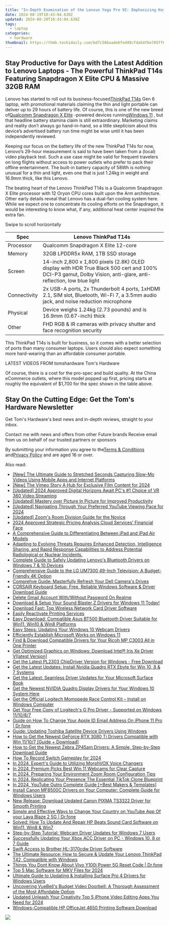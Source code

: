 ```yaml
---
title: "In-Depth Examination of the Lenovo Yoga Pro 9I: Emphasizing Key Comfort & Lightweight Build"
date: 2024-08-19T10:43:04.630Z
updated: 2024-08-20T10:43:04.630Z
tags:
  - laptop
categories:
  - hardware
thumbnail: https://thmb.techidaily.com/bd7c586aade6fed49cfda54f6e705ff08c3876c36db98184cb0c5aec1615decc.jpg
---
```


## Stay Productive for Days with the Latest Addition to Lenovo Laptops - The Powerful ThinkPad T14s Featuring Snapdragon X Elite CPU & Massive 32GB RAM

Lenovo has started to roll out its business-focused[ThinkPad T14s](https://weibo.com/u/1617785922) Gen 6 laptop, with promotional materials claiming the thin and light portable can deliver up to 29 hours of battery life. Of course, this is one of the new breed of[Qualcomm Snapdragon X Elite](https://tools.techidaily.com) \-powered devices running[Windows 11](https://tools.techidaily.com) , but that headline battery stamina claim is still extraordinary. Marketing claims and reality don’t always go hand-in-hand, so a little skepticism about this device’s advertised battery run time might be wise until it has been independently reviewed.

 Keeping our focus on the battery life of the new ThinkPad T14s for now, Lenovo’s 29-hour measurement is said to have been taken from a (local) video playback test. Such a use case might be valid for frequent travelers on long flights without access to power outlets who prefer to pack their offline entertainment. The built-in battery capacity of 58Wh is nothing unusual for a thin and light, even one that is just 1.24kg in weight and 16.9mm thick, like this Lenovo.

 The beating heart of the Lenovo ThinkPad T14s is a Qualcomm Snapdragon X Elite processor with 12 Oryon CPU cores built upon the Arm architecture. Other early details reveal that Lenovo has a dual-fan cooling system here. While we expect one to concentrate its cooling efforts on the Snapdragon, it would be interesting to know what, if any, additional heat center inspired the extra fan.

 Swipe to scroll horizontally

| Spec         | Lenovo ThinkPad T14s                                                                                                                                           |
| ------------ | -------------------------------------------------------------------------------------------------------------------------------------------------------------- |
| Processor    | Qualcomm Snapdragon X Elite 12-core                                                                                                                            |
| Memory       | 32GB LPDDR5x RAM, 1TB SSD storage                                                                                                                              |
| Screen       | 14-inch 2,800 x 1,800 pixels (2.8K) OLED display with HDR True Black 500 cert and 100% DCI-P3 gamut, Dolby Vision, anti-glare, anti-reflection, low blue light |
| Connectivity | 2x USB-A ports, 2x Thunderbolt 4 ports, 1xHDMI 2.1, SIM slot, Bluetooth, Wi-Fi 7, a 3.5mm audio jack, and noise reduction microphone                           |
| Physical     | Device weighs 1.24kg (2.73 pounds) and is 16.9mm (0.67-inch) thick                                                                                             |
| Other        | FHD RGB & IR cameras with privacy shutter and face recognition security                                                                                        |

 This ThinkPad T14s is built for business, so it comes with a better selection of ports than many consumer laptops. Users should also expect something more hard-wearing than an affordable consumer portable.

 LATEST VIDEOS FROM tomshardware Tom's Hardware

 Of course, there is a cost for the pro-spec and build quality. At the China eCommerce outlets, where this model popped up first, pricing starts at roughly the equivalent of $1,700 for the spec shown in the table above.

## Stay On the Cutting Edge: Get the Tom's Hardware Newsletter

 Get Tom's Hardware's best news and in-depth reviews, straight to your inbox.

 Contact me with news and offers from other Future brands  Receive email from us on behalf of our trusted partners or sponsors

 By submitting your information you agree to the[Terms & Conditions](https://futureplc.com/terms-conditions/) and[Privacy Policy](https://futureplc.com/privacy-policy/) and are aged 16 or over.

<ins class="adsbygoogle"
     style="display:block"
     data-ad-format="autorelaxed"
     data-ad-client="ca-pub-7571918770474297"
     data-ad-slot="1223367746"></ins>



<ins class="adsbygoogle"
     style="display:block"
     data-ad-client="ca-pub-7571918770474297"
     data-ad-slot="8358498916"
     data-ad-format="auto"
     data-full-width-responsive="true"></ins>

<span class="atpl-alsoreadstyle">Also read:</span>
<div><ul>
<li><a href="https://some-approaches.techidaily.com/new-the-ultimate-guide-to-stretched-seconds-capturing-slow-mo-videos-using-mobile-apps-and-internet-platforms/"><u>[New] The Ultimate Guide to Stretched Seconds  Capturing Slow-Mo Videos Using Mobile Apps and Internet Platforms</u></a></li>
<li><a href="https://vimeo-videos.techidaily.com/new-the-vimeo-story-a-hub-for-exclusive-film-content-for-2024/"><u>[New] The Vimeo Story  A Hub for Exclusive Film Content for 2024</u></a></li>
<li><a href="https://vp-tips.techidaily.com/updated-2024-approved-digital-horizons-await-pcs-1-choice-of-vr-360-video-streaming/"><u>[Updated] 2024 Approved  Digital Horizons Await  PC's #1 Choice of VR 360 Video Streaming</u></a></li>
<li><a href="https://extra-skills.techidaily.com/updated-mastery-over-picture-in-picture-for-improved-productivity/"><u>[Updated] Mastery over Picture In Picture for Improved Productivity</u></a></li>
<li><a href="https://youtube-web.techidaily.com/ed-navigating-through-your-preferred-youtube-viewing-pace-for-2024/"><u>[Updated] Navigating Through Your Preferred YouTube Viewing Pace for 2024</u></a></li>
<li><a href="https://screen-activity-recording.techidaily.com/updated-zooms-room-division-guide-for-the-novice/"><u>[Updated] Zoom's Room Division Guide for the Novice</u></a></li>
<li><a href="https://extra-approaches.techidaily.com/2024-approved-strategic-pricing-analysis-cloud-services-financial-face/"><u>2024 Approved  Strategic Pricing Analysis  Cloud Services' Financial Face</u></a></li>
<li><a href="https://buynow-reviews.techidaily.com/a-comprehensive-guide-to-differentiating-between-ipad-and-ipad-air-models/"><u>A Comprehensive Guide to Differentiating Between iPad and iPad Air Models</u></a></li>
<li><a href="https://hardware-help.techidaily.com/adapting-to-evolving-threats-requires-enhanced-detection-intelligence-sharing-and-rapid-response-capabilities-to-address-potential-radiological-or-nuclear-i247/"><u>Adapting to Evolving Threats Requires Enhanced Detection, Intelligence Sharing, and Rapid Response Capabilities to Address Potential Radiological or Nuclear Incidents.</u></a></li>
<li><a href="https://hardware-help.techidaily.com/complete-guide-to-safely-updating-lenovos-bluetooth-drivers-on-windows-7-and-10-devices/"><u>Complete Guide to Safely Updating Lenovo's Bluetooth Drivers on Windows 7 & 10 Devices</u></a></li>
<li><a href="https://facebook-video-share.techidaily.com/comprehensive-guide-to-the-lg-um7300-49-inch-television-a-budget-friendly-4k-option/"><u>Comprehensive Guide to the LG UM7300 49-Inch Television: A Budget-Friendly 4K Option</u></a></li>
<li><a href="https://hardware-help.techidaily.com/comprehve-guide-masterfully-refresh-your-dell-cameras-drives/"><u>Comprehve Guide: Masterfully Refresh Your Dell Camera's Drives</u></a></li>
<li><a href="https://hardware-help.techidaily.com/corsair-keyboard-setup-free-reliable-windows-software-and-driver-download-guide/"><u>CORSAIR Keyboard Setup: Free, Reliable Windows Software & Driver Download Guide</u></a></li>
<li><a href="https://easy-unlock-android.techidaily.com/delete-gmail-account-withwithout-password-on-realme-by-drfone-android/"><u>Delete Gmail Account With/Without Password On Realme</u></a></li>
<li><a href="https://hardware-help.techidaily.com/download-and-setup-your-sound-blaster-z-drivers-for-windows-11-today/"><u>Download & Setup Your Sound Blaster Z Drivers for Windows 11 Today!</u></a></li>
<li><a href="https://hardware-help.techidaily.com/download-fast-top-wireless-network-card-driver-software/"><u>Download Fast: Top Wireless Network Card Driver Software</u></a></li>
<li><a href="https://windows11.techidaily.com/easily-reactivate-printing-services/"><u>Easily Reactivate Printing Services</u></a></li>
<li><a href="https://hardware-help.techidaily.com/easy-download-compatible-asus-bt500-bluetooth-driver-suitable-for-win11-win10-and-win8-platforms/"><u>Easy Download: Compatible Asus BT500 Bluetooth Driver Suitable for Win11, Win10 & Win8 Platforms</u></a></li>
<li><a href="https://hardware-help.techidaily.com/easy-steps-updating-your-windows-10-webcam-drivers/"><u>Easy Steps: Updating Your Windows 10 Webcam Drivers</u></a></li>
<li><a href="https://windows11.techidaily.com/efficiently-establish-microsoft-works-on-windows-11/"><u>Efficiently Establish Microsoft Works on Windows 11</u></a></li>
<li><a href="https://hardware-help.techidaily.com/find-and-download-compatible-drivers-for-your-ricoh-mp-c3003-all-in-one-printer/"><u>Find & Download Compatible Drivers for Your Ricoh MP C3003 All in One Printer</u></a></li>
<li><a href="https://hardware-help.techidaily.com/get-optimized-graphics-on-windows-download-intel-iris-xe-driver-vlatest-version/"><u>Get Optimized Graphics on Windows: Download Intel® Iris Xe Driver V[latest Version]</u></a></li>
<li><a href="https://hardware-help.techidaily.com/get-the-latest-pl2303-chipdriver-version-for-windows-free-download/"><u>Get the Latest PL2303 ChipDriver Version for Windows - Free Download</u></a></li>
<li><a href="https://hardware-help.techidaily.com/get-the-latest-updates-install-nvidia-quadro-rtx-ebyte-for-win-10-8-and-7-systems/"><u>Get the Latest Updates: Install Nvidia Quadro RTX Ebyte for Win 10, 8 & 7 Systems</u></a></li>
<li><a href="https://hardware-help.techidaily.com/get-the-latest-seamless-driver-updates-for-your-microsoft-surface-book/"><u>Get the Latest: Seamless Driver Updates for Your Microsoft Surface Book</u></a></li>
<li><a href="https://hardware-help.techidaily.com/get-the-newest-nvidia-quadro-display-drivers-for-your-windows-10-system-here/"><u>Get the Newest NVIDIA Quadro Display Drivers for Your Windows 10 System Here</u></a></li>
<li><a href="https://hardware-help.techidaily.com/get-the-official-logitech-momopede-race-control-kit-install-on-windows-computer/"><u>Get the Official Logitech Momopede Race Control Kit – Install on Windows Computer</u></a></li>
<li><a href="https://hardware-help.techidaily.com/get-your-free-copy-of-logitechs-g-pro-driver-supported-on-windows-111087/"><u>Get Your Free Copy of Logitech's G Pro Driver - Supported on Windows 11/10/8/7</u></a></li>
<li><a href="https://iphone-unlock.techidaily.com/guide-on-how-to-change-your-apple-id-email-address-on-iphone-11-pro-drfone-by-drfone-ios/"><u>Guide on How To Change Your Apple ID Email Address On iPhone 11 Pro | Dr.fone</u></a></li>
<li><a href="https://hardware-help.techidaily.com/guide-updating-toshiba-satellite-device-drivers-using-windows/"><u>Guide: Updating Toshiba Satellite Device Drivers Using Windows</u></a></li>
<li><a href="https://hardware-help.techidaily.com/how-to-get-the-newest-geforce-rtx-3080-ti-drivers-compatible-with-win-11107-guide-plus-download/"><u>How to Get the Newest GeForce RTX 3080 Ti Drivers Compatible with Win 11/10/7 [Guide + Download]</u></a></li>
<li><a href="https://hardware-help.techidaily.com/how-to-get-the-newest-zebra-zp45am-drivers-a-simple-step-by-step-download-guide/"><u>How to Get the Newest Zebra ZP45am Drivers: A Simple, Step-by-Step Download Guide</u></a></li>
<li><a href="https://screen-video-capture.techidaily.com/how-to-record-switch-gameplay-for-2024/"><u>How To Record Switch Gameplay for 2024</u></a></li>
<li><a href="https://some-techniques.techidaily.com/in-2024-experts-guide-to-utilizing-morphvox-voice-changers/"><u>In 2024, Expert's Guide to Utilizing MorphVOX Voice Changers</u></a></li>
<li><a href="https://on-screen-recording.techidaily.com/in-2024-premium-picks-best-win-11-webcams-for-clear-capture/"><u>In 2024, Premium Picks  Best Win 11 Webcams for Clear Capture</u></a></li>
<li><a href="https://extra-support.techidaily.com/in-2024-preparing-your-environment-zoom-room-configuration-tips/"><u>In 2024, Preparing Your Environment  Zoom Room Configuration Tips</u></a></li>
<li><a href="https://tiktok-videos.techidaily.com/in-2024-replicating-your-presence-the-essential-tiktok-clone-blueprint/"><u>In 2024, Replicating Your Presence  The Essential TikTok Clone Blueprint</u></a></li>
<li><a href="https://facebook-video-share.techidaily.com/in-2024-youtube-outro-complete-guide-plusbest-makers-and-templates/"><u>In 2024, YouTube Outro Complete Guide [+Best Makers & Templates]</u></a></li>
<li><a href="https://hardware-help.techidaily.com/install-canon-mf8500c-drivers-on-your-computer-complete-guide-for-windows-users/"><u>Install Canon MF8500C Drivers on Your Computer: Complete Guide for Windows Users</u></a></li>
<li><a href="https://hardware-help.techidaily.com/new-release-download-updated-canon-pixma-ts3322-driver-for-smooth-printing/"><u>New Release: Download Updated Canon PIXMA TS3322 Driver for Smooth Printing</u></a></li>
<li><a href="https://location-social.techidaily.com/simple-and-effective-ways-to-change-your-country-on-youtube-app-of-your-lava-blaze-2-5g-drfone-by-drfone-virtual-android/"><u>Simple and Effective Ways to Change Your Country on YouTube App Of your Lava Blaze 2 5G | Dr.fone</u></a></li>
<li><a href="https://hardware-help.techidaily.com/solved-how-to-update-and-repair-hp-beats-sound-card-software-on-win11-win8-and-win7/"><u>Solved: How To Update And Repair HP Beats Sound Card Software on Win11, Win8 & Win7</u></a></li>
<li><a href="https://hardware-help.techidaily.com/step-by-step-tutorial-webcam-driver-updates-for-windows-7-users/"><u>Step-by-Step Tutorial: Webcam Driver Updates for Windows 7 Users</u></a></li>
<li><a href="https://hardware-help.techidaily.com/successfully-updating-your-xbox-acc-driver-on-pc-windows-10-8-or-7-guide/"><u>Successfully Updating Your Xbox ACC Driver on PC - Windows 10, 8 or 7 Guide</u></a></li>
<li><a href="https://hardware-help.techidaily.com/swift-access-to-brother-hl-3170cdw-driver-software/"><u>Swift Access to Brother HL-3170cdw Driver Software</u></a></li>
<li><a href="https://hardware-help.techidaily.com/1722973156951-the-ultimate-resource-how-to-secure-and-update-your-lenovo-thinkpad-t42-compatible-with-windows/"><u>The Ultimate Resource: How to Secure & Update Your Lenovo ThinkPad T42, Compatible with Windows</u></a></li>
<li><a href="https://techidaily.com/things-you-dont-know-about-vivo-y100i-power-5g-reset-code-drfone-by-drfone-reset-android-reset-android/"><u>Things You Dont Know About Vivo Y100i Power 5G Reset Code | Dr.fone</u></a></li>
<li><a href="https://some-tips.techidaily.com/top-5-mac-software-for-mkv-files-for-2024/"><u>Top 5 Mac Software for MKV Files for 2024</u></a></li>
<li><a href="https://hardware-help.techidaily.com/ultimate-guide-to-updating-and-installing-surface-pro-4-drivers-for-windows-users/"><u>Ultimate Guide to Updating & Installing Surface Pro 4 Drivers for Windows Users</u></a></li>
<li><a href="https://buynow-tips.techidaily.com/uncovering-vuebells-budget-video-doorbell-a-thorough-assessment-of-the-most-affordable-option/"><u>Uncovering VueBell's Budget Video Doorbell: A Thorough Assessment of the Most Affordable Option</u></a></li>
<li><a href="https://smart-video-editing.techidaily.com/updated-unleash-your-creativity-top-5-iphone-video-editing-apps-you-need-for-2024/"><u>Updated Unleash Your Creativity Top 5 iPhone Video Editing Apps You Need for 2024</u></a></li>
<li><a href="https://hardware-help.techidaily.com/windows-compatible-hp-officejet-4650-printing-software-download/"><u>Windows-Compatible HP OfficeJet 4650 Printing Software Download</u></a></li>
</ul></div>

<!-- affiliate ads begin -->
<a href="https://secure.2checkout.com/order/checkout.php?PRODS=4620778&QTY=1&AFFILIATE=108875&CART=1"><img src="https://secure.avangate.com/images/merchant/07dd4d5a72f5740ef0f035f201951476/728__90banner.jpg" border="0"></a>
<!-- affiliate ads end -->